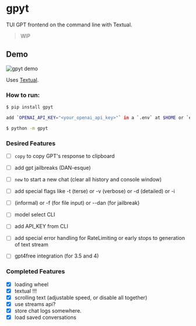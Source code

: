 # gpyt

TUI GPT frontend on the command line with Textual.

> WIP


## Demo

![gpyt demo](./media/gpyt-show-1.gif)

Uses [Textual](https://textual.textualize.io).


### How to run:
```sh
$ pip install gpyt

add `OPENAI_API_KEY="<your_openai_api_key>"` in a `.env` at $HOME or `export OPENAI_API_KEY=<your_key>`

$ python -m gpyt
```

### Desired Features

- [ ] `copy` to copy GPT's response to clipboard
- [ ] add gpt jailbreaks (DAN-esque)
- [ ] `new` to start a new chat (clear all history and console window)
- [ ] add special flags like -t (terse) or -v (verbose) or -d (detailed) or -i
- [ ] (informal) or -f (for file input) or --dan (for jailbreak)
- [ ] model select CLI
- [ ] add API_KEY from CLI
- [ ] add special error handling for RateLimiting or early stops to generation of text stream
- [ ] gpt4free integration (for 3.5 and 4)


### Completed Features

- [x] loading wheel
- [x] textual !!!
- [x] scrolling text (adjustable speed, or disable all together)
- [x] use streams api?
- [x] store chat logs somewhere.
- [x] load saved conversations
